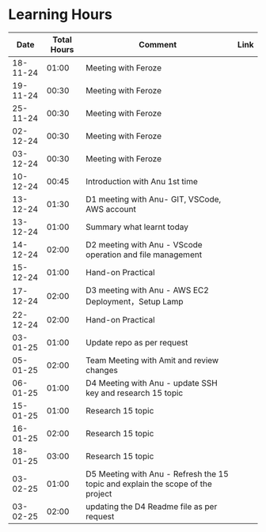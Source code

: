 

# Learning Hours

| Date       | Total Hours | Comment                                                        | Link  |
|------------|-------------|--------------------------------------------------------------- |-------|
| 18-11-24   | 01:00       | Meeting with Feroze                                            |       |
| 19-11-24   | 00:30       | Meeting with Feroze                                            |       |
| 25-11-24   | 00:30       | Meeting with Feroze                                            |       |
| 02-12-24   | 00:30       | Meeting with Feroze                                            |       |
| 03-12-24   | 00:30       | Meeting with Feroze                                            |       |
| 10-12-24   | 00:45       | Introduction with Anu 1st time                                 |       |
| 13-12-24   | 01:30       | D1 meeting with Anu- GIT, VSCode, AWS account                  |       |
| 13-12-24   | 01:00       | Summary what learnt today                                      |       |
| 14-12-24   | 02:00       | D2 meeting with Anu - VScode operation and file management     |       |
| 15-12-24   | 01:00       | Hand-on Practical                                              |       |
| 17-12-24   | 02:00       | D3 meeting with Anu - AWS EC2 Deployment，Setup Lamp           |       |
| 22-12-24   | 02:00       | Hand-on Practical                                              |       |
| 03-01-25   | 01:00       | Update repo as per request                                     |       |
|05-01-25    | 02:00       | Team Meeting with Amit and review changes                      |       |
|06-01-25    | 01:00       | D4 Meeting with Anu - update SSH key and research 15 topic                      |       |
|15-01-25    | 01:00       |Research 15  topic                       |       |
|16-01-25    | 02:00       |Research 15  topic                       |       |
|18-01-25    | 03:00       |Research 15 topic
|03-02-25    | 01:00       |D5 Meeting with Anu - Refresh the 15 topic and explain the scope of the project                     |       |
|03-02-25    | 02:00       |updating the D4 Readme file as per request                   |       |